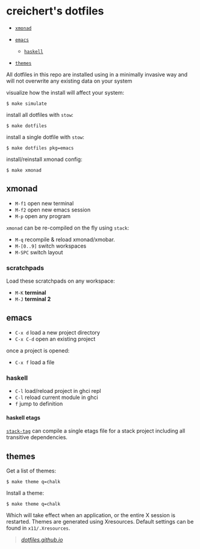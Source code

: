 
# creichert's dotfiles

- [`xmonad`](#xmonad)
- [`emacs`](#emacs)

  - [`haskell`](#haskell)

- [`themes`](#themes)

All dotfiles in this repo are installed using in a minimally invasive way
and will not overwrite any existing data on your system

visualize how the install will affect your system:

    $ make simulate

install all dotfiles with `stow`:

    $ make dotfiles

install a single dotfile with `stow`:

    $ make dotfiles pkg=emacs

install/reinstall xmonad config:

    $ make xmonad

## xmonad

- `M-f1` open new terminal
- `M-f2` open new emacs session
- `M-p`  open any program

`xmonad` can be re-compiled on the fly using `stack`:

- `M-q` recompile & reload xmonad/xmobar.
- `M-[0..9]` switch workspaces
- `M-SPC` switch layout

### scratchpads

Load these scratchpads on any workspace:

- `M-K` **terminal**
- `M-J` **terminal 2**

## emacs

- `C-x d` load a new project directory
- `C-x C-d` open an existing project

once a project is opened:
- `C-x f` load a file

### haskell

- `C-l` load/reload project in ghci repl
- `C-l` reload current module in ghci
- `f` jump to definition

#### haskell etags

[`stack-tag`](https://github.com/creichert/stack-tag) can compile a
single etags file for a stack project including all transitive
dependencies.


## themes

Get a list of themes:

    $ make theme q=chalk

Install a theme:

    $ make theme q=chalk

Which will take effect when an application, or the entire X session is
restarted. Themes are generated using Xresources. Default settings can be
found in `x11/.Xresources`.


> [_dotfiles.github.io_](https://dotfiles.github.io/)
